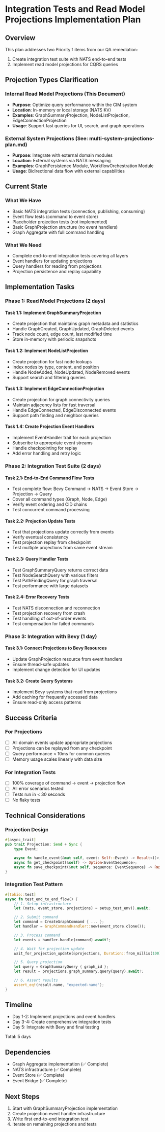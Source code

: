 # Integration Tests and Read Model Projections Implementation Plan

## Overview

This plan addresses two Priority 1 items from our QA remediation:
1. Create integration test suite with NATS end-to-end tests
2. Implement read model projections for CQRS queries

## Projection Types Clarification

### Internal Read Model Projections (This Document)
- **Purpose**: Optimize query performance within the CIM system
- **Location**: In-memory or local storage (NATS KV)
- **Examples**: GraphSummaryProjection, NodeListProjection, EdgeConnectionProjection
- **Usage**: Support fast queries for UI, search, and graph operations

### External System Projections (See: multi-system-projections-plan.md)
- **Purpose**: Integrate with external domain modules
- **Location**: External systems via NATS messaging
- **Examples**: GraphPersistence Module, WorkflowOrchestration Module
- **Usage**: Bidirectional data flow with external capabilities

## Current State

### What We Have
- Basic NATS integration tests (connection, publishing, consuming)
- Event flow tests (command to event store)
- Placeholder projection tests (not implemented)
- Basic GraphProjection structure (no event handlers)
- Graph Aggregate with full command handling

### What We Need
- Complete end-to-end integration tests covering all layers
- Event handlers for updating projections
- Query handlers for reading from projections
- Projection persistence and replay capability

## Implementation Tasks

### Phase 1: Read Model Projections (2 days)

#### Task 1.1: Implement GraphSummaryProjection
- Create projection that maintains graph metadata and statistics
- Handle GraphCreated, GraphUpdated, GraphDeleted events
- Track node count, edge count, last modified time
- Store in-memory with periodic snapshots

#### Task 1.2: Implement NodeListProjection
- Create projection for fast node lookups
- Index nodes by type, content, and position
- Handle NodeAdded, NodeUpdated, NodeRemoved events
- Support search and filtering queries

#### Task 1.3: Implement EdgeConnectionProjection
- Create projection for graph connectivity queries
- Maintain adjacency lists for fast traversal
- Handle EdgeConnected, EdgeDisconnected events
- Support path finding and neighbor queries

#### Task 1.4: Create Projection Event Handlers
- Implement EventHandler trait for each projection
- Subscribe to appropriate event streams
- Handle checkpointing for replay
- Add error handling and retry logic

### Phase 2: Integration Test Suite (2 days)

#### Task 2.1: End-to-End Command Flow Tests
- Test complete flow: Bevy Command → NATS → Event Store → Projection → Query
- Cover all command types (Graph, Node, Edge)
- Verify event ordering and CID chains
- Test concurrent command processing

#### Task 2.2: Projection Update Tests
- Test that projections update correctly from events
- Verify eventual consistency
- Test projection replay from checkpoint
- Test multiple projections from same event stream

#### Task 2.3: Query Handler Tests
- Test GraphSummaryQuery returns correct data
- Test NodeSearchQuery with various filters
- Test PathFindingQuery for graph traversal
- Test performance with large datasets

#### Task 2.4: Error Recovery Tests
- Test NATS disconnection and reconnection
- Test projection recovery from crash
- Test handling of out-of-order events
- Test compensation for failed commands

### Phase 3: Integration with Bevy (1 day)

#### Task 3.1: Connect Projections to Bevy Resources
- Update GraphProjection resource from event handlers
- Ensure thread-safe updates
- Implement change detection for UI updates

#### Task 3.2: Create Query Systems
- Implement Bevy systems that read from projections
- Add caching for frequently accessed data
- Ensure read-only access patterns

## Success Criteria

### For Projections
- [ ] All domain events update appropriate projections
- [ ] Projections can be replayed from any checkpoint
- [ ] Query performance < 10ms for common queries
- [ ] Memory usage scales linearly with data size

### For Integration Tests
- [ ] 100% coverage of command → event → projection flow
- [ ] All error scenarios tested
- [ ] Tests run in < 30 seconds
- [ ] No flaky tests

## Technical Considerations

### Projection Design
```rust
#[async_trait]
pub trait Projection: Send + Sync {
    type Event;

    async fn handle_event(&mut self, event: Self::Event) -> Result<()>;
    async fn get_checkpoint(&self) -> Option<EventSequence>;
    async fn save_checkpoint(&mut self, sequence: EventSequence) -> Result<()>;
}
```

### Integration Test Pattern
```rust
#[tokio::test]
async fn test_end_to_end_flow() {
    // 1. Setup infrastructure
    let (nats, event_store, projections) = setup_test_env().await;

    // 2. Submit command
    let command = CreateGraphCommand { ... };
    let handler = GraphCommandHandler::new(event_store.clone());

    // 3. Process command
    let events = handler.handle(command).await?;

    // 4. Wait for projection update
    wait_for_projection_update(&projections, Duration::from_millis(100)).await;

    // 5. Query projection
    let query = GraphSummaryQuery { graph_id };
    let result = projections.graph_summary.query(query).await?;

    // 6. Assert results
    assert_eq!(result.name, "expected-name");
}
```

## Timeline

- Day 1-2: Implement projections and event handlers
- Day 3-4: Create comprehensive integration tests
- Day 5: Integrate with Bevy and final testing

Total: 5 days

## Dependencies

- Graph Aggregate implementation (✅ Complete)
- NATS infrastructure (✅ Complete)
- Event Store (✅ Complete)
- Event Bridge (✅ Complete)

## Next Steps

1. Start with GraphSummaryProjection implementation
2. Create projection event handler infrastructure
3. Write first end-to-end integration test
4. Iterate on remaining projections and tests
